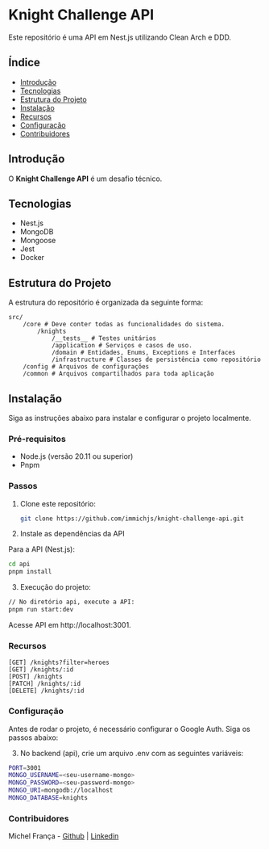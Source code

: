 # Knight Challenge API

Este repositório é uma API em Nest.js utilizando Clean Arch e DDD.

## Índice

- [Introdução](#introdução)
- [Tecnologias](#tecnologias)
- [Estrutura do Projeto](#estrutura-do-projeto)
- [Instalação](#instalação)
- [Recursos](#recursos)
- [Configuração](#configuração)
- [Contribuidores](#contribuidores)

## Introdução

O **Knight Challenge API** é um desafio técnico.

## Tecnologias

-	Nest.js
- MongoDB
- Mongoose
- Jest
- Docker

## Estrutura do Projeto

A estrutura do repositório é organizada da seguinte forma:

```
src/
	/core # Deve conter todas as funcionalidades do sistema.
		/knights
			/__tests__ # Testes unitários
			/application # Serviços e casos de uso.
			/domain # Entidades, Enums, Exceptions e Interfaces
			/infrastructure # Classes de persistência como repositório
	/config # Arquivos de configurações
	/common # Arquivos compartilhados para toda aplicação
```

## Instalação

Siga as instruções abaixo para instalar e configurar o projeto localmente.

### Pré-requisitos

- Node.js (versão 20.11 ou superior)
- Pnpm

### Passos

1. Clone este repositório:

   ```bash
   git clone https://github.com/immichjs/knight-challenge-api.git
   ```

2. Instale as dependências da API

Para a API (Nest.js):

```bash
cd api
pnpm install
```

3. Execução do projeto:

```bash
// No diretório api, execute a API:
pnpm run start:dev
```

Acesse API em http://localhost:3001.

### Recursos

```
[GET] /knights?filter=heroes
[GET] /knights/:id
[POST] /knights
[PATCH] /knights/:id
[DELETE] /knights/:id
```

### Configuração

Antes de rodar o projeto, é necessário configurar o Google Auth. Siga os passos abaixo:

3. No backend (api), crie um arquivo .env com as seguintes variáveis:

```bash
PORT=3001
MONGO_USERNAME=<seu-username-mongo>
MONGO_PASSWORD=<seu-password-mongo>
MONGO_URI=mongodb://localhost
MONGO_DATABASE=knights
```

### Contribuidores

Michel França - [Github](https://github.com/immichjs) | [Linkedin](https://linkedin.com/in/immichjs)
